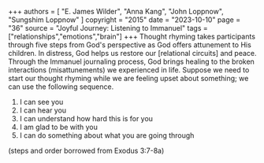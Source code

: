 +++
authors = [
  "E. James Wilder",
  "Anna Kang",
  "John Loppnow",
  "Sungshim Loppnow"
]
copyright = "2015"
date = "2023-10-10"
page = "36"
source = "Joyful Journey: Listening to Immanuel"
tags = ["relationships","emotions","brain"]
+++
Thought rhyming takes participants through five steps from God's perspective as God offers attunement to His children. In distress, God helps us restore our [relational circuits] and peace. Through the Immanuel journaling process, God brings healing to the broken interactions (misattunements) we experienced in life. Suppose we need to start our thought rhyming while we are feeling upset about something; we can use the following sequence.

1. I can see you
2. I can hear you
3. I can understand how hard this is for you
4. I am glad to be with you
5. I can do something about what you are going through

(steps and order borrowed from Exodus 3:7-8a)
